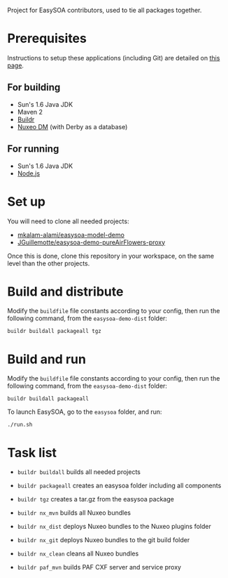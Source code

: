 Project for EasySOA contributors, used to tie all packages together.

# Prerequisites

Instructions to setup these applications (including Git) are detailed on [this page](https://github.com/easysoa/easysoa-model-demo/wiki/Development-Environment).

## For building

* Sun's 1.6 Java JDK
* Maven 2
* [Buildr][1]
* [Nuxeo DM][4] (with Derby as a database)

## For running

* Sun's 1.6 Java JDK
* [Node.js][5]

# Set up

You will need to clone all needed projects:

* [mkalam-alami/easysoa-model-demo][2]
* [JGuillemotte/easysoa-demo-pureAirFlowers-proxy][3]

Once this is done, clone this repository in your workspace, on the same level than the other projects.

# Build and distribute

Modify the `buildfile` file constants according to your config, then run the following command, from the `easysoa-demo-dist` folder:

    buildr buildall packageall tgz
    
# Build and run

Modify the `buildfile` file constants according to your config, then run the following command, from the `easysoa-demo-dist` folder:

    buildr buildall packageall
    
To launch EasySOA, go to the `easysoa` folder, and run:

    ./run.sh
    
# Task list

* `buildr buildall` builds all needed projects
* `buildr packageall` creates an easysoa folder including all components
* `buildr tgz` creates a tar.gz from the easysoa package

* `buildr nx_mvn` builds all Nuxeo bundles
* `buildr nx_dist` deploys Nuxeo bundles to the Nuxeo plugins folder
* `buildr nx_git` deploys Nuxeo bundles to the git build folder
* `buildr nx_clean` cleans all Nuxeo bundles
* `buildr paf_mvn` builds PAF CXF server and service proxy

[1]: http://buildr.apache.org/
[2]: https://github.com/mkalam-alami/easysoa-model-demo
[3]: https://github.com/JGuillemotte/easysoa-demo-pureAirFlowers-proxy
[4]: http://www.nuxeo.com/en/products/document-management
[5]: http://nodejs.org/
